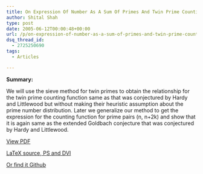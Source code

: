```yaml
---
title: On Expression Of Number As A Sum Of Primes And Twin Prime Counting Function Using Sieve Method Without Heuristic Assumption
author: Shital Shah
type: post
date: 2005-06-12T00:00:48+00:00
url: /p/on-expression-of-number-as-a-sum-of-primes-and-twin-prime-counting-function-using-sieve-method-without-heuristic-assumption/
dsq_thread_id:
  - 2725250690
tags:
  - Articles

---
```

**Summary:**

We will use the sieve method for twin primes to obtain the relationship for the twin prime counting function same as that was conjectured by Hardy and Littlewood but without making their heuristic assumption about the prime number distribution. Later we generalize our method to get the expression for the counting function for prime pairs (n, n+2k) and show that it is again same as the extended Goldbach conjecture that was conjectured by Hardy and Littlewood.

[View PDF][1]

[LaTeX source, PS and DVI][2]

[Or find it Github][3]

<div class="github-widget" data-repo="sytelus/TwinPrimes">
</div>

 [1]: /post-files/2014/02/TwinPrimesDistribution.pdf
 [2]: /post-files/2014/02/TwinPrimesDistribution.zip
 [3]: https://github.com/sytelus/TwinPrimes